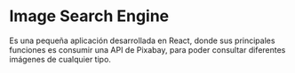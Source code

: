 # Image Search Engine
Es una pequeña aplicación desarrollada en React, donde sus principales funciones es consumir una API de Pixabay, para poder consultar diferentes imágenes de cualquier tipo.
